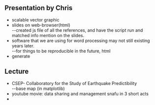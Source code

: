 Presentation by Chris  
----  

* scalable vector graphic  
* slides on web-browser(html)  
--created js file of all the references, and have the script run and matched info mention on the slides.  
* software that we are using for word processing may not still existing years later.  
--for things to be reproducible in the future, html  
* generate  

Lecture  
----  
* CSEP- Collaboratory for the Study of Earthquake Predictibility  
--base map (in matplotlib)
* youtube movie: data sharing and management snafu in 3 short acts  
* 
